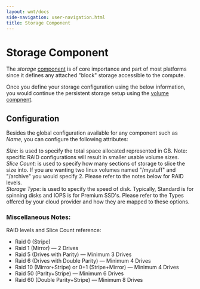 ```yaml
---
layout: wmt/docs
side-navigation: user-navigation.html
title: Storage Component
---
```


# Storage Component

The _storage_ [component](./components.html) is of core importance and part of most platforms since it
defines any attached "block" storage accessible to the compute.

Once you define your storage configuration using the below information, you would continue the persistent storage
setup using the [volume compnent](./volume-component.html).

## Configuration

Besides the global configuration available for any component such as _Name_, you can configure the
following attributes:

_Size_: is used to specify the total space allocated represented in GB. Note: specific RAID configurations
will result in smaller usable volume sizes.<br>
_Slice Count_: is used to specify how many sections of storage to slice the size into. If you are wanting two
linux volumes named "/mystuff" and "/archive" you would specify 2. Please refer to the notes below for RAID levels.<br>
_Storage Type_: is used to specify the speed of disk. Typically, Standard is for spinning disks and IOPS is
for Premium SSD's.  Please refer to the Types offered by your cloud provider and how they are mapped to these
options.


### Miscellaneous Notes:
RAID levels and Slice Count reference:
* Raid 0 (Stripe)
* Raid 1 (Mirror) — 2 Drives
* Raid 5 (Drives with Parity) — Minimum 3 Drives
* Raid 6 (Drives with Double Parity) — Minimum 4 Drives
* Raid 10 (Mirror+Stripe) or 0+1 (Stripe+Mirror) — Minimum 4 Drives
* Raid 50 (Parity+Stripe) — Minimum 6 Drives
* Raid 60 (Double Parity+Stripe) — Minimum 8 Drives
